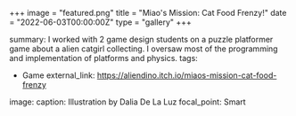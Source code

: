 +++
image = "featured.png"
title = "Miao's Mission: Cat Food Frenzy!"
date = "2022-06-03T00:00:00Z"
type = "gallery"
+++

summary: 
        I worked with 2 game design students on a puzzle platformer game
        about a alien catgirl collecting. I oversaw most of the programming and implementation of
        platforms and physics.
tags:
  - Game
external_link: https://aliendino.itch.io/miaos-mission-cat-food-frenzy

image:
  caption: Illustration by Dalia De La Luz
  focal_point: Smart